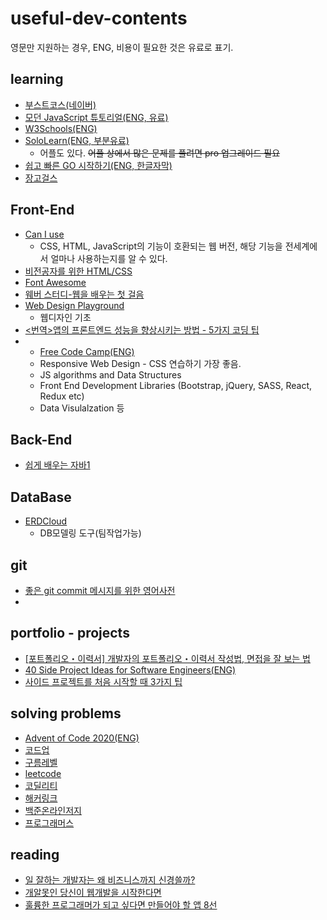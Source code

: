 # useful-dev-contents   
영문만 지원하는 경우, ENG, 비용이 필요한 것은 유료로 표기. 

## learning   
* [부스트코스(네이버)](https://www.boostcourse.org/)
* [모던 JavaScript 튜토리얼(ENG, 유료)](https://ko.javascript.info/)
* [W3Schools(ENG)](https://www.w3schools.com/)
* [SoloLearn(ENG, 부분유료)](https://www.sololearn.com/)
  - 어플도 있다. ~~어플 상에서 많은 문제를 풀려면 pro 업그레이드 필요~~
* [쉽고 빠른 GO 시작하기(ENG, 한글자막)](https://nomadcoders.co/go-for-beginners)
* [장고걸스](https://tutorial.djangogirls.org/ko/)


## Front-End   
* [Can I use](https://caniuse.com/)   
  - CSS, HTML, JavaScript의 기능이 호환되는 웹 버전, 해당 기능을 전세계에서 얼마나 사용하는지를 알 수 있다.    
* [비전공자를 위한 HTML/CSS](https://www.boostcourse.org/cs120/joinLectures/33586)
* [Font Awesome](https://fontawesome.com/)
* [웨버 스터디-웹을 배우는 첫 걸음](http://webberstudy.com/)
* [Web Design Playground](https://webdesignplayground.io/)
  - 웹디자인 기초
* [<번역>앱의 프론트엔드 성능을 향상시키는 방법 - 5가지 코딩 팁](https://junwoo45.github.io/2019-10-05-frontend-performance/)
* * [Free Code Camp(ENG)](https://www.freecodecamp.org/) 
  - Responsive Web Design - CSS 연습하기 가장 좋음.
  - JS algorithms and Data Structures
  - Front End Development Libraries (Bootstrap, jQuery, SASS, React, Redux etc)
  - Data Visulalzation 등


## Back-End   
* [쉽게 배우는 자바1](https://www.boostcourse.org/cs126/lecture/142310)

## DataBase
* [ERDCloud](https://www.erdcloud.com/)
  - DB모델링 도구(팀작업가능)

## git   
* [좋은 git commit 메시지를 위한 영어사전](https://blog.ull.im/engineering/2019/03/10/logs-on-git.html)
* 

## portfolio - projects  
* [[포트폴리오・이력서] 개발자의 포트폴리오・이력서 작성법, 면접을 잘 보는 법](https://gmlwjd9405.github.io/2018/05/04/how-to-write-a-resume-for-a-developer.html)   
* [40 Side Project Ideas for Software Engineers(ENG)](https://www.codementor.io/@npostolovski/40-side-project-ideas-for-software-engineers-g8xckyxef)
* [사이드 프로젝트를 처음 시작할 때 3가지 팁](https://youtu.be/cFyJCHPC6zE)

## solving problems   
* [Advent of Code 2020(ENG)](https://adventofcode.com/)   
* [코드업](https://codeup.kr/problemsetsol.php?psid=23)
* [구름레벨](https://level.goorm.io/)
* [leetcode](https://leetcode.com/problemset/top-100-liked-questions/)
* [코딜리티](https://app.codility.com/programmers/)
* [해커링크](https://www.hackerrank.com/)
* [백준온라인저지](https://www.acmicpc.net/workbook/view/1152)
* [프로그래머스](https://www.welcomekakao.com/learn/challenges?tab=all_challenges)

## reading
* [일 잘하는 개발자는 왜 비즈니스까지 신경쓸까?](https://evan-moon.github.io/2020/10/24/buisiness-with-programming/)
* [개알못인 당신이 웹개발을 시작한다면](https://medium.com/happyprogrammer-in-jeju/%EA%B0%9C%EC%95%8C%EB%AA%BB%EC%9D%B8-%EB%8B%B9%EC%8B%A0%EC%9D%B4-%EC%9B%B9%EA%B0%9C%EB%B0%9C%EC%9D%84-%EC%8B%9C%EC%9E%91%ED%95%9C%EB%8B%A4%EB%A9%B4-1-9415c014a130)
* [훌륭한 프로그래머가 되고 싶다면 만들어야 할 앱 8선](https://tagilog.tistory.com/579?fbclid=IwAR3VNuZqDucGJ-EFrIH8XKvstuPIgF_XvfylLo4TPD5xIRLYc-UaN2CP2-c)
